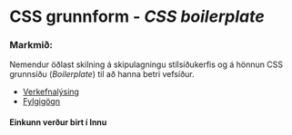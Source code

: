 # CSS grunnform - _CSS boilerplate_

### Markmið:
Nemendur öðlast skilning á skipulagningu stílsíðukerfis og á hönnun CSS grunnsíðu (_Boilerplate_)  til að hanna betri vefsíður.

* [Verkefnalýsing](https://github.com/vefhonnun/22Vor/blob/main/Verkefni/V-1/22v_verkefni_1.pdf)
* [Fylgigögn](https://github.com/vefhonnun/22Vor/tree/main/S%C3%BDnid%C3%A6mi/V-1)

#### Einkunn verður birt í Innu
